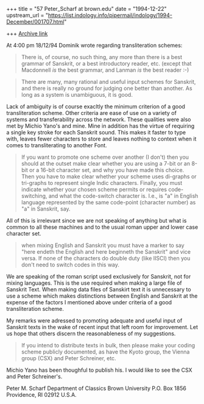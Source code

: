 +++
title = "57 Peter_Scharf at brown.edu"
date = "1994-12-22"
upstream_url = "https://list.indology.info/pipermail/indology/1994-December/001707.html"

+++
[Archive link](https://list.indology.info/pipermail/indology/1994-December/001707.html)

At 4:00 pm 18/12/94 Dominik wrote regarding transliteration schemes:

>There is, of course, no such thing, any more than there is a best
>grammar of Sanskrit, or a best introductory reader, etc. (except
>that Macdonnell *is* the best grammar, and Lanman *is* the best reader :-)

>There are many, many rational and useful input schemes for Sanskrit,
>and there is really no ground for judging one better than another.
>As long as a system is unambiguous, it is good.

Lack of ambiguity is of course exacltly the minimum criterion of a good
transliteration scheme.  Other criteria are ease of use on a variety of
systems and transferability across the network.  These qualities were also
met by Michio Yano's and mine.  Mine in addition has the virtue of
requiring a single key stroke for each Sanskrit sound.  This makes it
faster to type with, leaves fewer characters to store and leaves nothing to
context when it comes to transliterating to another Font.

>If you want to promote one scheme over another (I don't) then you should
>at the outset make clear whether you are using a 7-bit or an 8-bit
>or a 16-bit character set, and why you have made this choice.  Then you
>have to make clear whether your scheme uses di-graphs or tri-graphs
>to represent single Indic characters.  Finally, you must indicate whether
>your chosen scheme permits or requires code-switching, and what the
>code-switch character is.  I.e., is "a" in English language represented
>by the same code-point (character number) as "a" in Sanskrit, say.

All of this is irrelevant since we are not speaking of anything but what is
common to all these machines and to the usual roman upper and lower case
character set.

>when mixing English and Sanskrit you must have a marker to say
>"here endeth the English and here beginneth the Sanskrit" and vice versa.
>If none of the characters do double duty (like IISCI) then you don't need
>to switch codes in this way.

We are speaking of the roman script used exclusively for Sanskrit, not for
mixing languages.  This is the use required when making a large file of
Sanskrit Text.  When making data files of Sanskirt text it is unnecessary
to use a scheme which makes distinctions between English and Sanskrit at
the expense of the factors I mentioned above under criteria of a good
transliteration scheme.

My remarks were adressed to promoting adequate and useful input of Sanskrit
texts in the wake of recent input that left room for improvement.  Let us
hope that others discern the reasonableness of my suggestions.

>If you intend to distribute texts in bulk, then please make your coding
>scheme publicly documented, as have the Kyoto group, the Vienna group (CSX)
>and Peter Schreiner, etc.

Michio Yano has been thoughful to publish his.  I would like to see the CSX
and Peter Schreiner's.

Peter M. Scharf
Department of Classics
Brown University
P.O. Box 1856
Providence, RI 02912
U.S.A.







